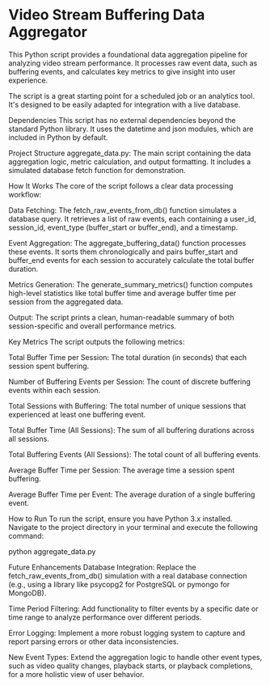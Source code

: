 # Video Stream Buffering Data Aggregator
This Python script provides a foundational data aggregation pipeline for analyzing video stream performance. It processes raw event data, such as buffering events, and calculates key metrics to give insight into user experience.

The script is a great starting point for a scheduled job or an analytics tool. It's designed to be easily adapted for integration with a live database.

Dependencies
This script has no external dependencies beyond the standard Python library. It uses the datetime and json modules, which are included in Python by default.

Project Structure
aggregate_data.py: The main script containing the data aggregation logic, metric calculation, and output formatting. It includes a simulated database fetch function for demonstration.

How It Works
The core of the script follows a clear data processing workflow:

Data Fetching: The fetch_raw_events_from_db() function simulates a database query. It retrieves a list of raw events, each containing a user_id, session_id, event_type (buffer_start or buffer_end), and a timestamp.

Event Aggregation: The aggregate_buffering_data() function processes these events. It sorts them chronologically and pairs buffer_start and buffer_end events for each session to accurately calculate the total buffer duration.

Metrics Generation: The generate_summary_metrics() function computes high-level statistics like total buffer time and average buffer time per session from the aggregated data.

Output: The script prints a clean, human-readable summary of both session-specific and overall performance metrics.

Key Metrics
The script outputs the following metrics:

Total Buffer Time per Session: The total duration (in seconds) that each session spent buffering.

Number of Buffering Events per Session: The count of discrete buffering events within each session.

Total Sessions with Buffering: The total number of unique sessions that experienced at least one buffering event.

Total Buffer Time (All Sessions): The sum of all buffering durations across all sessions.

Total Buffering Events (All Sessions): The total count of all buffering events.

Average Buffer Time per Session: The average time a session spent buffering.

Average Buffer Time per Event: The average duration of a single buffering event.

How to Run
To run the script, ensure you have Python 3.x installed. Navigate to the project directory in your terminal and execute the following command:

python aggregate_data.py

Future Enhancements
Database Integration: Replace the fetch_raw_events_from_db() simulation with a real database connection (e.g., using a library like psycopg2 for PostgreSQL or pymongo for MongoDB).

Time Period Filtering: Add functionality to filter events by a specific date or time range to analyze performance over different periods.

Error Logging: Implement a more robust logging system to capture and report parsing errors or other data inconsistencies.

New Event Types: Extend the aggregation logic to handle other event types, such as video quality changes, playback starts, or playback completions, for a more holistic view of user behavior.
